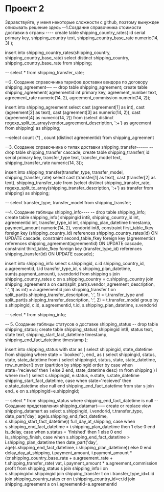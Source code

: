 # Проект 2
Здравствуйте, у меня некоторые сложности с github, поэтому вынужден описывать решение здесь
--1.Создание справочника стоимости доставки в страны ----
create table shipping_country_rates(
id serial primary key,
shipping_country text,
shipping_country_base_rate numeric(14, 3)
);

insert into shipping_country_rates(shipping_country, shipping_country_base_rate)
select distinct shipping_country, shipping_country_base_rate
from shipping;

-- select * from shipping_transfer_rate;

--2. Создание справочника тарифов доставки вендора по договору shipping_agreement---
-- drop table shipping_agreement;
create table shipping_agreement(
agreementid int primary key,
agreement_number text,
agreement_rate numeric(14, 2),
agreement_commission numeric(14, 2));

insert into shipping_agreement
select cast (agreement[1] as int),
	   cast (agreement[2] as text),
	   cast (agreement[3] as numeric(14, 2)),
	   cast (agreement[4] as numeric(14, 2))
from
    (select distinct regexp_split_to_array(vendor_agreement_description, ':+') as agreement
    from shipping) as shipping;

--select count (*) , count (distinct agreementid) from shipping_agreement

--3. Создание справочника о типах доставки shipping_transfer------
-- drop table shipping_transfer cascade;
create table shipping_transfer(
id serial primary key,
transfer_type text,
transfer_model text,
shipping_transfer_rate numeric(14, 3));

insert into shipping_transfer(transfer_type, transfer_model, shipping_transfer_rate)
select cast (transfer[1] as text),
	   cast (transfer[2] as text),
	   shipping_transfer_rate
from
    (select distinct shipping_transfer_rate,
    	    regexp_split_to_array(shipping_transfer_description, ':+') as transfer
    from shipping) as shipping;

-- select transfer_type, transfer_model from shipping_transfer;

--4. Создание таблицы shipping_info----
-- drop table shipping_info;
create table shipping_info(
shippingid int8,
shipping_country_id int,
agreementid int,
transfer_type_id int,
shipping_plan_datetime timestamp,
payment_amount numeric(14, 2),
vendorid int8,
constraint first_table_fkey foreign key (shipping_country_id) references shipping_country_rates(id) ON UPDATE cascade,
constraint second_table_fkey foreign key (agreementid) references shipping_agreement(agreementid) ON UPDATE cascade,
constraint third_table_fkey foreign key (transfer_type_id) references shipping_transfer(id) ON UPDATE cascade);

insert into shipping_info
select
	s.shippingid,
	c.id shipping_country_id,
	a.agreementid,
	t.id transfer_type_id,
	s.shipping_plan_datetime,
	sum(s.payment_amount),
	s.vendorid
from shipping s
	 join shipping_country_rates c  on s.shipping_country = c.shipping_country
	 join shipping_agreement a
	 	on cast(split_part(s.vendor_agreement_description, ':', 1) as int) = a.agreementid
	 join shipping_transfer t
	 	on split_part(s.shipping_transfer_description, ':', 1) = t.transfer_type
	 		and split_part(s.shipping_transfer_description, ':', 2) = t.transfer_model
group by
	s.shippingid,
	c.id,
	a.agreementid,
	t.id,
	s.shipping_plan_datetime,
	s.vendorid

-- select * from shipping_info;

-- 5. Создание таблицы статусов о доставке shipping_status
-- drop table shipping_status;
create table shipping_status(
shippingid int8,
status text,
state text,
shipping_start_fact_datetime timestamp,
shipping_end_fact_datetime timestamp
);

insert into shipping_status
with star as
	(
	select  shippingid, state_datetime
	from shipping
	where state = 'booked'
	),
 end_ as
	(
 	select shippingid, status, state, state_datetime
	from
		(
		select shippingid, status, state, state_datetime,
			   row_number() over (partition by shippingid
			   					  order by case when state='recieved' then 1 else 2 end,
			   					  		   state_datetime desc) rn
		from shipping
		) l
	where rn=1
	)
select
	s.shippingid,
	e.status,
	e.state,
	s.state_datetime shipping_start_fact_datetime,
	case when state='recieved' then e.state_datetime else null end shipping_end_fact_datetime
from star s
	 join end_ e on s.shippingid=e.shippingid;

-- select * from shipping_status where shipping_end_fact_datetime is null
-- Создание представления shipping_datamart----
create or replace view shipping_datamart as
select
	s.shippingid,
	i.vendorid,
	t.transfer_type,
	date_part('day', age(s.shipping_end_fact_datetime, s.shipping_start_fact_datetime)) full_day_at_shipping,
	case
		when s.shipping_end_fact_datetime > i.shipping_plan_datetime then 1
		else 0
	end is_delay,
	case
		when s.status = 'finished' then 1
		else 0
	end is_shipping_finish,
	case
		when s.shipping_end_fact_datetime > i.shipping_plan_datetime
			 then date_part('day', age(s.shipping_end_fact_datetime, i.shipping_plan_datetime))
		else 0
	end delay_day_at_shipping,
	i.payment_amount,
	i.payment_amount * (cr.shipping_country_base_rate + a.agreement_rate + t.shipping_transfer_rate) vat,
	i.payment_amount * a.agreement_commission profit
from shipping_status s
	 join shipping_info i on s.shippingid=i.shippingid
	 join shipping_transfer t on i.transfer_type_id=t.id
	 join shipping_country_rates cr on i.shipping_country_id=cr.id
	 join shipping_agreement a on i.agreementid=a.agreementid

